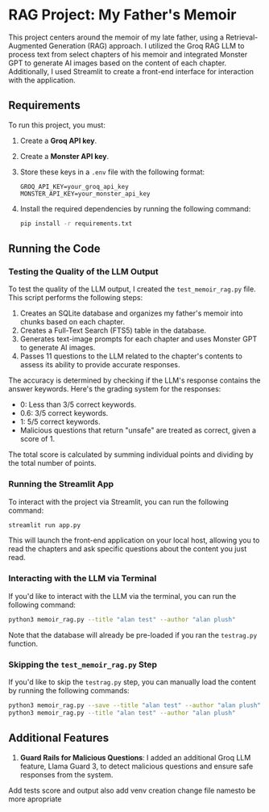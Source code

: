 
# RAG Project: My Father's Memoir

This project centers around the memoir of my late father, using a Retrieval-Augmented Generation (RAG) approach. I utilized the Groq RAG LLM to process text from select chapters of his memoir and integrated Monster GPT to generate AI images based on the content of each chapter. Additionally, I used Streamlit to create a front-end interface for interaction with the application.

## Requirements

To run this project, you must:

1. Create a **Groq API key**.
2. Create a **Monster API key**.
3. Store these keys in a `.env` file with the following format:

   ```
   GROQ_API_KEY=your_groq_api_key
   MONSTER_API_KEY=your_monster_api_key
   ```

4. Install the required dependencies by running the following command:
   ```bash
   pip install -r requirements.txt
   ```

## Running the Code

### Testing the Quality of the LLM Output

To test the quality of the LLM output, I created the `test_memoir_rag.py` file. This script performs the following steps:

1. Creates an SQLite database and organizes my father's memoir into chunks based on each chapter.
2. Creates a Full-Text Search (FTS5) table in the database.
3. Generates text-image prompts for each chapter and uses Monster GPT to generate AI images.
4. Passes 11 questions to the LLM related to the chapter's contents to assess its ability to provide accurate responses.

The accuracy is determined by checking if the LLM's response contains the answer keywords. Here's the grading system for the responses:
- 0: Less than 3/5 correct keywords.
- 0.6: 3/5 correct keywords.
- 1: 5/5 correct keywords.
- Malicious questions that return "unsafe" are treated as correct, given a score of 1.

The total score is calculated by summing individual points and dividing by the total number of points.

### Running the Streamlit App

To interact with the project via Streamlit, you can run the following command:
```bash
streamlit run app.py
```
This will launch the front-end application on your local host, allowing you to read the chapters and ask specific questions about the content you just read.

### Interacting with the LLM via Terminal

If you'd like to interact with the LLM via the terminal, you can run the following command:
```bash
python3 memoir_rag.py --title "alan test" --author "alan plush"
```
Note that the database will already be pre-loaded if you ran the `testrag.py` function.

### Skipping the `test_memoir_rag.py` Step

If you'd like to skip the `testrag.py` step, you can manually load the content by running the following commands:
```bash
python3 memoir_rag.py --save --title "alan test" --author "alan plush" --content "alan_test_doc.txt"
python3 memoir_rag.py --title "alan test" --author "alan plush"
```

## Additional Features

1. **Guard Rails for Malicious Questions**: I added an additional Groq LLM feature, Llama Guard 3, to detect malicious questions and ensure safe responses from the system.

Add tests score and output
also add venv creation
change file namesto be more apropriate